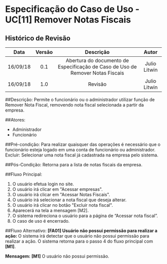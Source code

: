 # Especificação do Caso de Uso - UC[11] Remover Notas Fiscais

## Histórico de Revisão
| Data | Versão | Descrição | Autor |
|:----:|:------:|:---------:|:-----:|
| 16/09/18 | 0.1 | Abertura do documento de Especificação de Caso de Uso de Remover Notas Fiscais | Julio Litwin |
| 16/09/18 | 1.0 | Revisão | Julio Litwin |

##Descrição:
Permite o funcionário ou o administrador utilizar função de Remover Nota Fiscal, removendo nota fiscal selecionada a partir da empresa.

##Atores:
* Administrador
* Funcionário

##Pré-condição:
Para realizar quaisquer das operações é necessário que o funcionário esteja logado em uma conta de funcionário ou administrador.
Excluir: Selecionar uma nota fiscal já cadastrada na empresa pelo sistema.

##Pós-Condição:
Retorna para a lista de notas fiscais da empresa.

##Fluxo Principal:
1. O usuário efetua login no site.
2. O usuário irá clicar em "Acessar empresas".
3. O usuário irá clicar em "Acessar Notas Fiscais".
4. O usuário irá selecionar a nota fiscal que deseja alterar.
5. O usuário irá clicar no botão "Excluir nota fiscal".
6. Aparecerá na tela a mensagem [M2].
7. O sistema redireciona o usuário para a página de “Acessar nota fiscal”.
8. O caso de uso é encerrado.

##Fluxo Alternativo:
**[FA01] Usuário não possui permissão para realizar a ação:**
O sistema irá detectar que o usuário não possui permissão para realizar a ação.
O sistema retorna para o passo 4 do fluxo principal com **[M1]**.

**Mensagem:**
**[M1]** O usuário não possui permissão.

